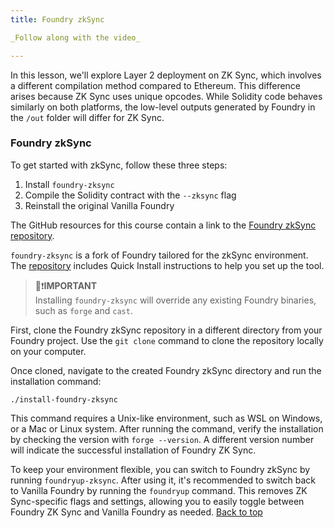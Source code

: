 ```yaml
---
title: Foundry zkSync

_Follow along with the video_

---
```


<a name="top"></a>

In this lesson, we'll explore Layer 2 deployment on ZK Sync, which involves a different compilation method compared to Ethereum. This difference arises because ZK Sync uses unique opcodes. While Solidity code behaves similarly on both platforms, the low-level outputs generated by Foundry in the `/out` folder will differ for ZK Sync.

### Foundry zkSync

To get started with zkSync, follow these three steps:

1. Install `foundry-zksync`
2. Compile the Solidity contract with the `--zksync` flag
3. Reinstall the original Vanilla Foundry

The GitHub resources for this course contain a link to the [Foundry zkSync repository](https://github.com/Cyfrin/foundry-full-course-cu?tab=readme-ov-file#compiling-to-zksync-in-foundry-zksync).

`foundry-zksync` is a fork of Foundry tailored for the zkSync environment. The [repository](https://github.com/matter-labs/foundry-zksync) includes Quick Install instructions to help you set up the tool.

> 👀❗**IMPORTANT** <br>
> Installing `foundry-zksync` will override any existing Foundry binaries, such as `forge` and `cast`.

First, clone the Foundry zkSync repository in a different directory from your Foundry project. Use the `git clone` command to clone the repository locally on your computer.

Once cloned, navigate to the created Foundry zkSync directory and run the installation command:

```
./install-foundry-zksync
```

This command requires a Unix-like environment, such as WSL on Windows, or a Mac or Linux system. After running the command, verify the installation by checking the version with `forge --version`. A different version number will indicate the successful installation of Foundry ZK Sync.

To keep your environment flexible, you can switch to Foundry zkSync by running `foundryup-zksync`. After using it, it's recommended to switch back to Vanilla Foundry by running the `foundryup` command. This removes ZK Sync-specific flags and settings, allowing you to easily toggle between Foundry ZK Sync and Vanilla Foundry as needed.
[Back to top](#top)
